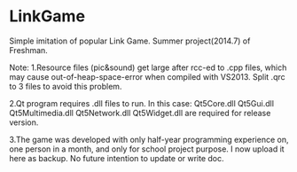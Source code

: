 # LinkGame
Simple imitation of popular Link Game. 
Summer project(2014.7) of Freshman. 

Note: 
 1.Resource files (pic&sound) get large after rcc-ed to .cpp files, which may cause out-of-heap-space-error when compiled with VS2013. 
 Split .qrc to 3 files to avoid this problem. 

 2.Qt program requires .dll files to run. In this case:
	Qt5Core.dll
	Qt5Gui.dll
	Qt5Multimedia.dll
	Qt5Network.dll
	Qt5Widget.dll
 are required for release version.

 3.The game was developed with only half-year programming experience on, one person in a month, and only for school project purpose. 
 I now upload it here as backup. No future intention to update or write doc.

